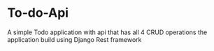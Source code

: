 # To-do-Api
A simple Todo application with api that has all 4 CRUD operations
the application build using Django Rest framework
